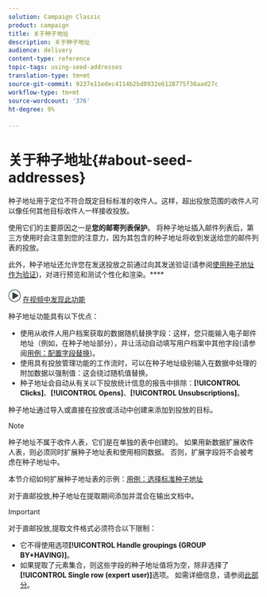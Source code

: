 ```yaml
---
solution: Campaign Classic
product: campaign
title: 关于种子地址
description: 关于种子地址
audience: delivery
content-type: reference
topic-tags: using-seed-addresses
translation-type: tm+mt
source-git-commit: 9237e11edec4114b2bd0932e6128775f36aad27c
workflow-type: tm+mt
source-wordcount: '376'
ht-degree: 9%

---
```



# 关于种子地址{#about-seed-addresses}

种子地址用于定位不符合既定目标标准的收件人。这样，超出投放范围的收件人可以像任何其他目标收件人一样接收投放。

使用它们的主要原因之一是&#x200B;**您的邮寄列表保护**。 将种子地址插入邮件列表后，第三方使用时会注意到您的注意力，因为其包含的种子地址将收到发送给您的邮件列表的投放。

此外，种子地址还允许您在发送投放之前通过向其发送验证(请参阅[使用种子地址作为验证](../../delivery/using/steps-defining-the-target-population.md#using-seed-addresses-as-proof))，对进行预览和测试个性化和渲染。****

![](assets/do-not-localize/how-to-video.png) [在视频中发现此功能](../../delivery/using/steps-defining-the-target-population.md#seeds-and-proofs-video)

种子地址功能具有以下优点：

* 使用从收件人用户档案获取的数据随机替换字段：这样，您只能输入电子邮件地址（例如，在种子地址部分），并让活动自动填写用户档案中其他字段(请参阅[用例：配置字段替换](../../delivery/using/use-case--configuring-the-field-substitution.md))。
* 使用具有投放管理功能的工作流时，可以在种子地址级别输入在数据中处理的附加数据以强制值：这会绕过随机值替换。
* 种子地址会自动从有关以下投放统计信息的报告中排除：**[!UICONTROL Clicks]**、**[!UICONTROL Opens]**、**[!UICONTROL Unsubscriptions]**。

种子地址通过导入或直接在投放或活动中创建来添加到投放的目标。

>[!NOTE]
>
>种子地址不属于收件人表，它们是在单独的表中创建的。 如果用新数据扩展收件人表，则必须同时扩展种子地址表和使用相同数据。 否则，扩展字段将不会被考虑在种子地址中。
>
>本节介绍如何扩展种子地址表的示例：[用例：选择标准种子地址](../../delivery/using/use-case--selecting-seed-addresses-on-criteria.md)

对于直邮投放,种子地址在提取期间添加并混合在输出文档中。

>[!IMPORTANT]
>
>对于直邮投放,提取文件格式必须符合以下限制：
>
>* 它不得使用选项&#x200B;**[!UICONTROL Handle groupings (GROUP BY+HAVING)]**。
>* 如果提取了元素集合，则这些字段的种子地址值将为空，除非选择了&#x200B;**[!UICONTROL Single row (expert user)]**&#x200B;选项。 如需详细信息，请参阅[此部分](../../platform/using/executing-export-jobs.md#step-7---data-formatting)。

>


